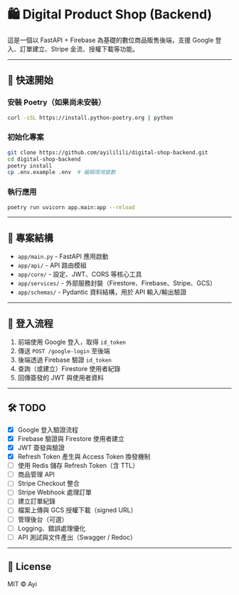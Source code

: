 # 🛍️ Digital Product Shop (Backend)

這是一個以 FastAPI + Firebase 為基礎的數位商品販售後端，支援 Google 登入、訂單建立、Stripe 金流、授權下載等功能。

---

## 🚀 快速開始

### 安裝 Poetry（如果尚未安裝）

```bash
curl -sSL https://install.python-poetry.org | python
```

### 初始化專案

```bash
git clone https://github.com/ayililili/digital-shop-backend.git
cd digital-shop-backend
poetry install
cp .env.example .env  # 編輯環境變數
```

### 執行應用

```bash
poetry run uvicorn app.main:app --reload
```

---

## 📁 專案結構

- `app/main.py` - FastAPI 應用啟動
- `app/api/` - API 路由模組
- `app/core/` - 設定、JWT、CORS 等核心工具
- `app/services/` - 外部服務封裝（Firestore、Firebase、Stripe、GCS）
- `app/schemas/` - Pydantic 資料結構，用於 API 輸入/輸出驗證

---

## 🔐 登入流程

1. 前端使用 Google 登入，取得 `id_token`
2. 傳送 `POST /google-login` 至後端
3. 後端透過 Firebase 驗證 `id_token`
4. 查詢（或建立）Firestore 使用者紀錄
5. 回傳簽發的 JWT 與使用者資料

---

## 🛠️ TODO

- [x] Google 登入驗證流程
- [x] Firebase 驗證與 Firestore 使用者建立
- [x] JWT 簽發與驗證
- [x] Refresh Token 產生與 Access Token 換發機制
- [ ] 使用 Redis 儲存 Refresh Token（含 TTL）
- [ ] 商品管理 API
- [ ] Stripe Checkout 整合
- [ ] Stripe Webhook 處理訂單
- [ ] 建立訂單紀錄
- [ ] 檔案上傳與 GCS 授權下載（signed URL）
- [ ] 管理後台（可選）
- [ ] Logging、錯誤處理優化
- [ ] API 測試與文件產出（Swagger / Redoc）

---

## 📄 License

MIT © Ayi
